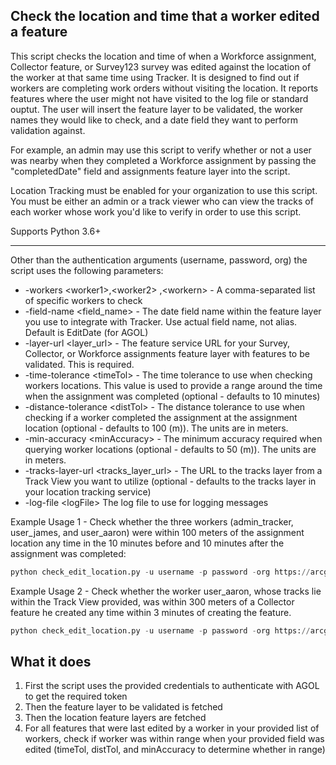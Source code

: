## Check the location and time that a worker edited a feature

This script checks the location and time of when a Workforce assignment, Collector feature, or Survey123 survey was edited against the location of the worker at that same time using Tracker. It is designed to find out if workers are completing work orders without visiting the location.
It reports features where the user might not have visited to the log file or standard ouptut. The user will insert the feature layer to be validated, the worker names they would like to check, and a date field they want to perform validation against.

For example, an admin may use this script to verify whether or not a user was nearby when they completed a Workforce assignment by passing the "completedDate" field and assignments feature layer into the script. 

Location Tracking must be enabled for your organization to use this script. You must be either an admin or a track viewer who can view the tracks of each worker whose work you'd like to verify in order to use this script.

Supports Python 3.6+

----

Other than the authentication arguments (username, password, org) the script uses the following parameters:

- -workers \<worker1\>,<worker2\> ,<workern\> - A comma-separated list of specific workers to check
- -field-name <field_name> - The date field name within the feature layer you use to integrate with Tracker. Use actual field name, not alias. Default is EditDate (for AGOL)
- -layer-url <layer_url> - The feature service URL for your Survey, Collector, or Workforce assignments feature layer with features to be validated. This is required.
- -time-tolerance \<timeTol\> - The time tolerance to use when checking workers locations. This value is used to provide a range around the time when the assignment was completed (optional - defaults to 10 minutes)
- -distance-tolerance \<distTol\> - The distance tolerance to use when checking if a worker completed the assignment at the assignment location (optional - defaults to 100 (m)). The units are in meters.
- -min-accuracy \<minAccuracy\> - The minimum accuracy required when querying worker locations (optional - defaults to 50 (m)). The units are in meters.
- -tracks-layer-url \<tracks_layer_url\> - The URL to the tracks layer from a Track View you want to utilize (optional - defaults to the tracks layer in your location tracking service)
- -log-file \<logFile\> The log file to use for logging messages

Example Usage 1  - Check whether the three workers (admin_tracker, user_james, and user_aaron) were within 100 meters of the assignment location any time in the 10 minutes before and 10 minutes after the assignment was completed:
```python
python check_edit_location.py -u username -p password -org https://arcgis.com -workers admin_tracker,user_james,user_aaron -field-name completedDate -time-tolerance 10 -distance-tolerance 100 -layer-url https://services.arcgis.com/a910db6b36ff4066a3d4131fccc3da9b/arcgis/rest/services/assignments_ad9af2fc00314fa79ce79ec7d7317acc/FeatureServer/0
```

Example Usage 2 - Check whether the worker user_aaron, whose tracks lie within the Track View provided, was within 300 meters of a Collector feature he created any time within 3 minutes of creating the feature.
```python
python check_edit_location.py -u username -p password -org https://arcgis.com -workers user_aaron -field-name CreationDate -time-tolerance 3 -distance-tolerance 300 -layer-url https://services.arcgis.com/a910db6b36ff4066a3d4131fccc3da9b/arcgis/rest/services/a14fa79ce79ec7d7317acc/FeatureServer/0 -tracks-layer-url https://locationservicesdev.arcgis.com/US6xjA1Nd8bW1aoA/arcgis/rest/services/5bfd7a0a1b6d4b698df17af205b8dbef_Track_View/FeatureServer/0
```

## What it does

 1. First the script uses the provided credentials to authenticate with AGOL to get the required token
 2. Then the feature layer to be validated is fetched
 3. Then the location feature layers are fetched
 4. For all features that were last edited by a worker in your provided list of workers, check if worker was within range when your provided field was edited (timeTol, distTol, and minAccuracy to determine whether in range)
